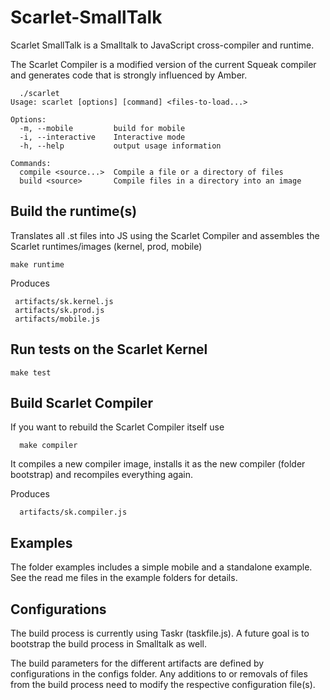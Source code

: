 # Scarlet-SmallTalk

Scarlet SmallTalk is a Smalltalk to JavaScript cross-compiler and runtime.

The Scarlet Compiler is a modified version of the current Squeak compiler and generates code that is strongly influenced by Amber.

```
  ./scarlet 
Usage: scarlet [options] [command] <files-to-load...>

Options:
  -m, --mobile         build for mobile
  -i, --interactive    Interactive mode
  -h, --help           output usage information

Commands:
  compile <source...>  Compile a file or a directory of files
  build <source>       Compile files in a directory into an image

```

## Build the runtime(s)

Translates all .st files into JS using the Scarlet Compiler and assembles the Scarlet runtimes/images (kernel, prod, mobile)

```
make runtime
```

Produces

```
 artifacts/sk.kernel.js
 artifacts/sk.prod.js
 artifacts/mobile.js

```


## Run tests on the Scarlet Kernel

```
make test
```

## Build Scarlet Compiler

If you want to rebuild the Scarlet Compiler itself use 

```
  make compiler
```

It compiles a new compiler image, installs it as the new compiler (folder bootstrap) and recompiles everything again.

Produces 

```
  artifacts/sk.compiler.js
```

## Examples

The folder examples includes a simple mobile and a standalone example.
See the read me files in the example folders for details.

## Configurations

The build process is currently using Taskr (taskfile.js). A future goal is to bootstrap the build process in Smalltalk as well.

The build parameters for the different artifacts are defined by configurations in the configs folder. Any additions to or removals of files from the build process need to modify the respective configuration file(s).

